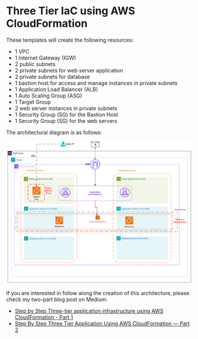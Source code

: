 # Three Tier IaC using AWS CloudFormation

These templates will create the following resources:

-   1 VPC
-   1 Internet Gateway (IGW)
-   2 public subnets
-   2 private subnets for web server application
-   2 private subnets for database
-   1 bastion host for access and manage instances in private subnets
-   1 Application Load Balancer (ALB)
-   1 Auto Scaling Group (ASG)
-   1 Target Group
-   2 web server instances in private subnets
-   1 Security Group (SG) for the Bastion Host
-   1 Security Group (SG) for the web servers

The architectural diagram is as follows:

![Three Tiear App Architectural Diagram](assets/arch-three-tier-diagram.png)

If you are interested in follow along the creation of this architecture, please check my two-part blog post on Medium:

-   [Step by Step Three-tier application infrastructure using AWS CloudFormation - Part 1](https://azuax.medium.com/step-by-step-three-tier-application-infrastructure-using-aws-cloudformation-part-1-54b161aecf5d)
-   [Step By Step Three Tier Application Using AWS CloudFormation — Part 2](https://azuax.medium.com/step-by-step-three-tier-application-using-aws-cloudformation-part-2-544f8a4764a7)

